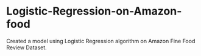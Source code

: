 # Logistic-Regression-on-Amazon-food
Created a model using Logistic Regression algorithm on Amazon Fine Food Review Dataset.
